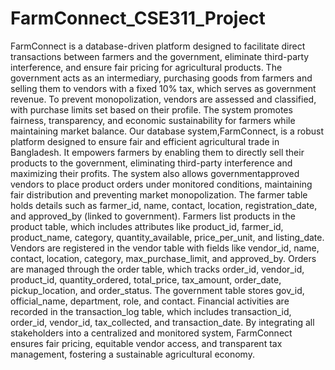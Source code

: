 # FarmConnect_CSE311_Project
FarmConnect is a database-driven platform designed to facilitate direct transactions between farmers and
the government, eliminate third-party interference, and ensure fair pricing for agricultural products. The
government acts as an intermediary, purchasing goods from farmers and selling them to vendors with a
fixed 10% tax, which serves as government revenue. To prevent monopolization, vendors are assessed and
classified, with purchase limits set based on their profile. The system promotes fairness, transparency, and
economic sustainability for farmers while maintaining market balance.
Our database system,FarmConnect, is a robust platform designed to ensure fair and efficient agricultural
trade in Bangladesh. It empowers farmers by enabling them to directly sell their products to the government,
eliminating third-party interference and maximizing their profits. The system also allows governmentapproved vendors to place product orders under monitored conditions, maintaining fair distribution and
preventing market monopolization.
The farmer table holds details such as farmer_id, name, contact, location, registration_date,
and approved_by (linked to government). Farmers list products in the product table, which includes attributes like product_id, farmer_id, product_name, category, quantity_available, price_per_unit,
and listing_date.
Vendors are registered in the vendor table with fields like vendor_id, name, contact, location, category,
max_purchase_limit, and approved_by. Orders are managed through the order table, which tracks
order_id, vendor_id, product_id, quantity_ordered, total_price, tax_amount, order_date, pickup_location,
and order_status.
The government table stores gov_id, official_name, department, role, and contact. Financial activities are recorded in the transaction_log table, which includes transaction_id, order_id, vendor_id,
tax_collected, and transaction_date.
By integrating all stakeholders into a centralized and monitored system, FarmConnect ensures fair pricing,
equitable vendor access, and transparent tax management, fostering a sustainable agricultural economy.

